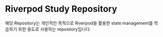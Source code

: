 # Riverpod Study Repository
해당 Repository는 개인적인 목적으로 Riverpod을 활용한 state management를 학습하기 위한 용도로 사용하는 repository입니다.